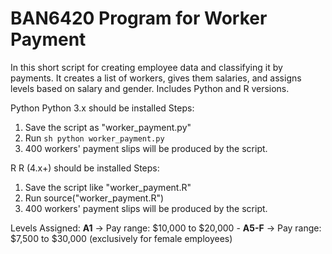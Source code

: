 # BAN6420 Program for Worker Payment

In this short script for creating employee data and classifying it by payments.
It creates a list of workers, gives them salaries, and assigns levels based on salary and gender. Includes Python and R versions.

Python
Python 3.x should be installed
Steps:
1) Save the script as "worker_payment.py"
2) Run ```sh python worker_payment.py ```
3) 400 workers' payment slips will be produced by the script.

R
R (4.x+) should be installed
Steps:
1) Save the script like "worker_payment.R"
2) Run source("worker_payment.R")
3) 400 workers' payment slips will be produced by the script.

Levels Assigned: **A1** → Pay range: $10,000 to $20,000 - **A5-F** → Pay range: $7,500 to $30,000 (exclusively for female employees)
